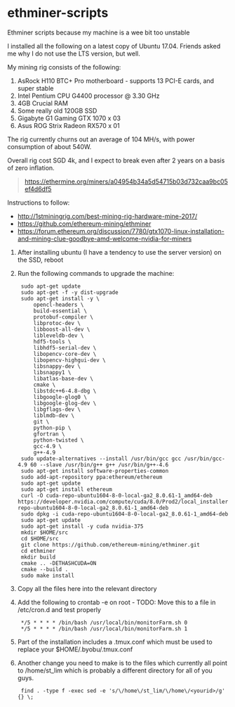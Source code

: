# ethminer-scripts
Ethminer scripts because my machine is a wee bit too unstable

I installed all the following on a latest copy of Ubuntu 17.04.  Friends asked me why I do not use the LTS version, but well.

My mining rig consists of the following:
1. AsRock H110 BTC+ Pro motherboard - supports 13 PCI-E cards, and super stable
1. Intel Pentium CPU G4400 processor @ 3.30 GHz
1. 4GB Crucial RAM
1. Some really old 120GB SSD
1. Gigabyte G1 Gaming GTX 1070 x 03
1. Asus ROG Strix Radeon RX570 x 01

The rig currently churns out an average of 104 MH/s, with power consumption of about 540W.  

Overall rig cost SGD 4k, and I expect to break even after 2 years on a basis of zero inflation.

> https://ethermine.org/miners/a04954b34a5d54715b03d732caa9bc05ef4d6df5

Instructions to follow:

- http://1stminingrig.com/best-mining-rig-hardware-mine-2017/
- https://github.com/ethereum-mining/ethminer
- https://forum.ethereum.org/discussion/7780/gtx1070-linux-installation-and-mining-clue-goodbye-amd-welcome-nvidia-for-miners

1. After installing ubuntu (I have a tendency to use the server version) on the SSD, reboot
1. Run the following commands to upgrade the machine:

        sudo apt-get update 
        sudo apt-get -f -y dist-upgrade 
        sudo apt-get install -y \
            opencl-headers \
            build-essential \
            protobuf-compiler \
            libprotoc-dev \
            libboost-all-dev \
            libleveldb-dev \
            hdf5-tools \
            libhdf5-serial-dev \
            libopencv-core-dev \
            libopencv-highgui-dev \
            libsnappy-dev \
            libsnappy1 \
            libatlas-base-dev \
            cmake \
            libstdc++6-4.8-dbg \
            libgoogle-glog0 \
            libgoogle-glog-dev \
            libgflags-dev \
            liblmdb-dev \
            git \
            python-pip \
            gfortran \
            python-twisted \
            gcc-4.9 \
            g++-4.9
        sudo update-alternatives --install /usr/bin/gcc gcc /usr/bin/gcc-4.9 60 --slave /usr/bin/g++ g++ /usr/bin/g++-4.6
        sudo apt-get install software-properties-common
        sudo add-apt-repository ppa:ethereum/ethereum
        sudo apt-get update
        sudo apt-get install ethereum
        curl -O cuda-repo-ubuntu1604-8-0-local-ga2_8.0.61-1_amd64-deb https://developer.nvidia.com/compute/cuda/8.0/Prod2/local_installers/cuda-repo-ubuntu1604-8-0-local-ga2_8.0.61-1_amd64-deb
        sudo dpkg -i cuda-repo-ubuntu1604-8-0-local-ga2_8.0.61-1_amd64-deb
        sudo apt-get update
        sudo apt-get install -y cuda nvidia-375 
        mkdir $HOME/src
        cd $HOME/src
        git clone https://github.com/ethereum-mining/ethminer.git
        cd ethminer
        mkdir build
        cmake .. -DETHASHCUDA=ON
        cmake --build .
        sudo make install
1. Copy all the files here into the relevant directory
1. Add the following to crontab -e on root - TODO: Move this to a file in /etc/cron.d and test properly

        */5 * * * * /bin/bash /usr/local/bin/monitorFarm.sh 0
        */5 * * * * /bin/bash /usr/local/bin/monitorFarm.sh 1
1. Part of the installation includes a .tmux.conf which must be used to replace your $HOME/.byobu/.tmux.conf
1. Another change you need to make is to the files which currently all point to /home/st_lim which is probably a different directory for all of you guys.

        find . -type f -exec sed -e 's/\/home\/st_lim/\/home\/<yourid>/g' {} \;
